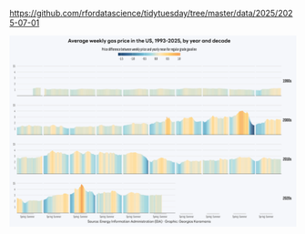 https://github.com/rfordatascience/tidytuesday/tree/master/data/2025/2025-07-01

![](plots/gas_prices.png)
